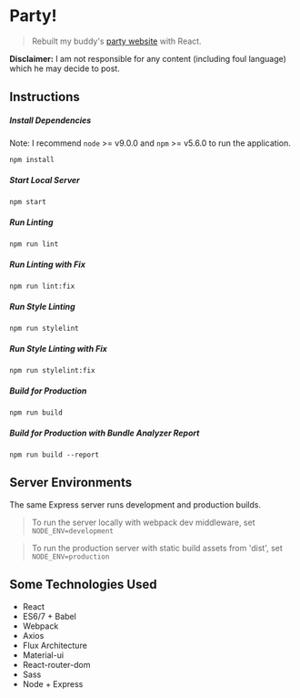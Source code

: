 # Party!
> Rebuilt my buddy's [party website](http://party.tynick.com) with React.

**Disclaimer:** I am not responsible for any content (including foul language) which he may decide to post.

## Instructions

##### Install Dependencies
Note: I recommend `node` >= v9.0.0 and `npm` >= v5.6.0 to run the application.

```
npm install
```

##### Start Local Server
```
npm start
```

##### Run Linting
```
npm run lint
```

##### Run Linting with Fix
```
npm run lint:fix
```

##### Run Style Linting
```
npm run stylelint
```

##### Run Style Linting with Fix
```
npm run stylelint:fix
```

##### Build for Production
```
npm run build
```

##### Build for Production with Bundle Analyzer Report
```
npm run build --report
```

## Server Environments
The same Express server runs development and production builds.

> To run the server locally with webpack dev middleware, set `NODE_ENV=development`

> To run the production server with static build assets from 'dist', set `NODE_ENV=production`

## Some Technologies Used
* React
* ES6/7 + Babel
* Webpack
* Axios
* Flux Architecture
* Material-ui
* React-router-dom
* Sass
* Node + Express
